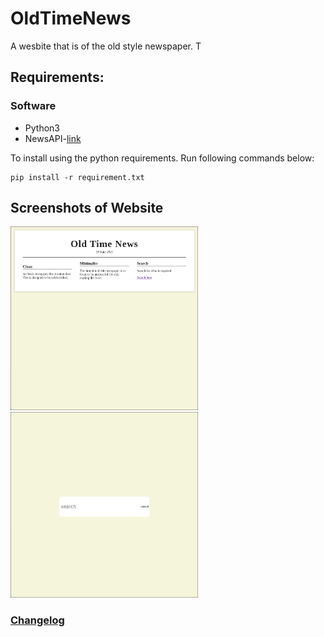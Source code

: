 # OldTimeNews
A wesbite that is of the old style newspaper. T

## Requirements:
### Software
- Python3
- NewsAPI-[link](https://newsapi.org/)

To install using the python requirements.
Run following commands below:

```
pip install -r requirement.txt
```

## Screenshots of Website 
<div>
  <img src="screenshots/Homepage.png" width="300" />
  <img src="screenshots/SearchBeta.png" width="300" />
</div>


### [Changelog](https://github.com/BruceYoung19/OldTimeNews/blob/main/CHANGELOG.md)

